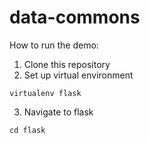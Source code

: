 # data-commons

How to run the demo:

1. Clone this repository
2. Set up virtual environment
```
virtualenv flask
```
3. Navigate to flask
```
cd flask
```

